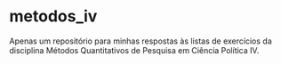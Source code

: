 # metodos_iv
Apenas um repositório para minhas respostas às listas de exercícios da disciplina Métodos Quantitativos de Pesquisa em Ciência Política IV. 
